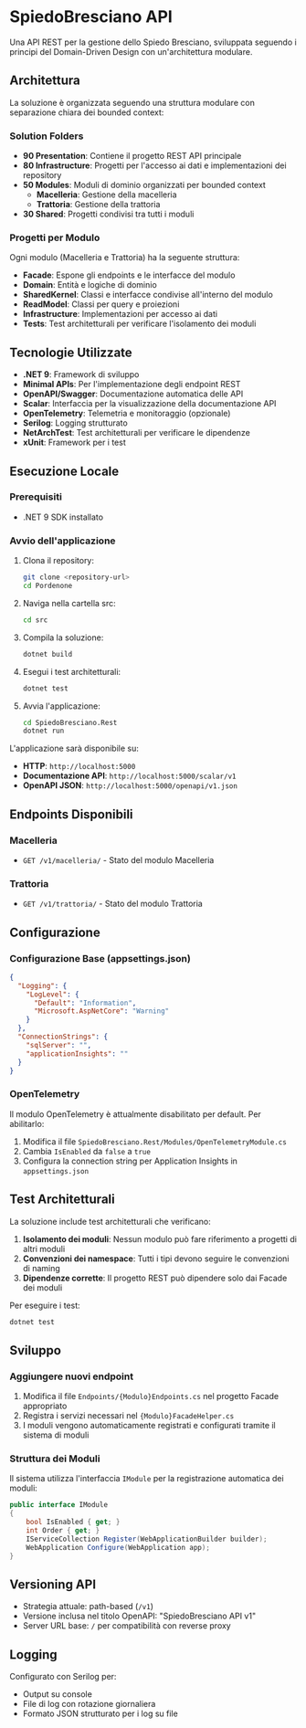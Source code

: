 # SpiedoBresciano API

Una API REST per la gestione dello Spiedo Bresciano, sviluppata seguendo i principi del Domain-Driven Design con un'architettura modulare.

## Architettura

La soluzione è organizzata seguendo una struttura modulare con separazione chiara dei bounded context:

### Solution Folders

- **90 Presentation**: Contiene il progetto REST API principale
- **80 Infrastructure**: Progetti per l'accesso ai dati e implementazioni dei repository
- **50 Modules**: Moduli di dominio organizzati per bounded context
  - **Macelleria**: Gestione della macelleria
  - **Trattoria**: Gestione della trattoria
- **30 Shared**: Progetti condivisi tra tutti i moduli

### Progetti per Modulo

Ogni modulo (Macelleria e Trattoria) ha la seguente struttura:
- **Facade**: Espone gli endpoints e le interfacce del modulo
- **Domain**: Entità e logiche di dominio
- **SharedKernel**: Classi e interfacce condivise all'interno del modulo
- **ReadModel**: Classi per query e proiezioni
- **Infrastructure**: Implementazioni per accesso ai dati
- **Tests**: Test architetturali per verificare l'isolamento dei moduli

## Tecnologie Utilizzate

- **.NET 9**: Framework di sviluppo
- **Minimal APIs**: Per l'implementazione degli endpoint REST
- **OpenAPI/Swagger**: Documentazione automatica delle API
- **Scalar**: Interfaccia per la visualizzazione della documentazione API
- **OpenTelemetry**: Telemetria e monitoraggio (opzionale)
- **Serilog**: Logging strutturato
- **NetArchTest**: Test architetturali per verificare le dipendenze
- **xUnit**: Framework per i test

## Esecuzione Locale

### Prerequisiti

- .NET 9 SDK installato

### Avvio dell'applicazione

1. Clona il repository:
   ```bash
   git clone <repository-url>
   cd Pordenone
   ```

2. Naviga nella cartella src:
   ```bash
   cd src
   ```

3. Compila la soluzione:
   ```bash
   dotnet build
   ```

4. Esegui i test architetturali:
   ```bash
   dotnet test
   ```

5. Avvia l'applicazione:
   ```bash
   cd SpiedoBresciano.Rest
   dotnet run
   ```

L'applicazione sarà disponibile su:
- **HTTP**: `http://localhost:5000`
- **Documentazione API**: `http://localhost:5000/scalar/v1`
- **OpenAPI JSON**: `http://localhost:5000/openapi/v1.json`

## Endpoints Disponibili

### Macelleria
- `GET /v1/macelleria/` - Stato del modulo Macelleria

### Trattoria  
- `GET /v1/trattoria/` - Stato del modulo Trattoria

## Configurazione

### Configurazione Base (appsettings.json)

```json
{
  "Logging": {
    "LogLevel": {
      "Default": "Information",
      "Microsoft.AspNetCore": "Warning"
    }
  },
  "ConnectionStrings": {
    "sqlServer": "",
    "applicationInsights": ""
  }
}
```

### OpenTelemetry

Il modulo OpenTelemetry è attualmente disabilitato per default. Per abilitarlo:

1. Modifica il file `SpiedoBresciano.Rest/Modules/OpenTelemetryModule.cs`
2. Cambia `IsEnabled` da `false` a `true`
3. Configura la connection string per Application Insights in `appsettings.json`

## Test Architetturali

La soluzione include test architetturali che verificano:

1. **Isolamento dei moduli**: Nessun modulo può fare riferimento a progetti di altri moduli
2. **Convenzioni dei namespace**: Tutti i tipi devono seguire le convenzioni di naming
3. **Dipendenze corrette**: Il progetto REST può dipendere solo dai Facade dei moduli

Per eseguire i test:
```bash
dotnet test
```

## Sviluppo

### Aggiungere nuovi endpoint

1. Modifica il file `Endpoints/{Modulo}Endpoints.cs` nel progetto Facade appropriato
2. Registra i servizi necessari nel `{Modulo}FacadeHelper.cs`
3. I moduli vengono automaticamente registrati e configurati tramite il sistema di moduli

### Struttura dei Moduli

Il sistema utilizza l'interfaccia `IModule` per la registrazione automatica dei moduli:

```csharp
public interface IModule
{
    bool IsEnabled { get; }
    int Order { get; }
    IServiceCollection Register(WebApplicationBuilder builder);
    WebApplication Configure(WebApplication app);
}
```

## Versioning API

- Strategia attuale: path-based (`/v1`)
- Versione inclusa nel titolo OpenAPI: "SpiedoBresciano API v1"
- Server URL base: `/` per compatibilità con reverse proxy

## Logging

Configurato con Serilog per:
- Output su console
- File di log con rotazione giornaliera
- Formato JSON strutturato per i log su file